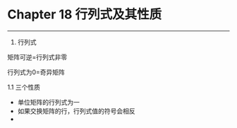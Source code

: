 # Chapter 18 行列式及其性质

---

1. 行列式

矩阵可逆=行列式非零

行列式为0=奇异矩阵

1.1 三个性质

* 单位矩阵的行列式为一
* 如果交换矩阵的行，行列式值的符号会相反
* 


